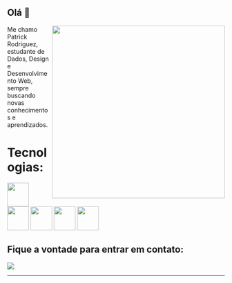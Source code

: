 ## Olá 👋

<img src="https://raw.githubusercontent.com/MicaelliMedeiros/micaellimedeiros/master/image/computer-illustration.png" min-width="400px" max-width="400px" width="400px" align="right">

<p align="left"> 
 Me chamo Patrick Rodriguez, estudante de Dados, Design e Desenvolvimento Web, sempre buscando novas conhecimentos e aprendizados.
</p>

<p align="left">
 <h1>Tecnologias: </h1>
    <a>
     <img src="https://icon.icepanel.io/Technology/svg/Python.svg" width="50" height="55" />
     <img src="https://icon.icepanel.io/Technology/svg/Pandas.svg" width="50" height="55"/>
     <img src="https://icon.icepanel.io/Technology/svg/Jupyter.svg" width="50" height="55" />
     <img src="https://icon.icepanel.io/Technology/svg/NumPy.svg" width="50" height="55" />
     <img src="https://icon.icepanel.io/Technology/svg/Python.svg" width="50" height="55" />
  </a>
</p>

<p align="left">
  <h2>Fique a vontade para entrar em contato:</h2>
</p>

<p align="left">
  <a href="https://www.linkedin.com/in/ptrktodev/" target="_blank">
       <img src="https://skillicons.dev/icons?i=linkedin" />
  </a>
</p>

<hr>

